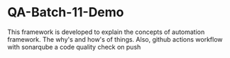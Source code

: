 # QA-Batch-11-Demo
This framework is developed to explain the concepts of automation framework. The why's and how's of things. Also, github actions workflow with sonarqube a code quality check on push
